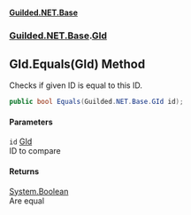 
#### [Guilded.NET.Base](index 'index')
### [Guilded.NET.Base](index#Guilded_NET_Base 'Guilded.NET.Base').[GId](GId 'Guilded.NET.Base.GId')
## GId.Equals(GId) Method
Checks if given ID is equal to this ID.  
```csharp
public bool Equals(Guilded.NET.Base.GId id);
```

#### Parameters
<a name='Guilded_NET_Base_GId_Equals(Guilded_NET_Base_GId)_id'></a>
`id` [GId](GId 'Guilded.NET.Base.GId')  
ID to compare
  

#### Returns
[System.Boolean](https://docs.microsoft.com/en-us/dotnet/api/System.Boolean 'System.Boolean')  
Are equal
